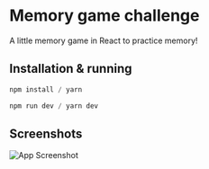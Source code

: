 # Memory game challenge

A little memory game in React to practice memory!


## Installation & running
```javascript
npm install / yarn

npm run dev / yarn dev
```



## Screenshots

![App Screenshot](https://i.ibb.co/1zs4qPG/ezgif-1-892187a8ca.gif)

